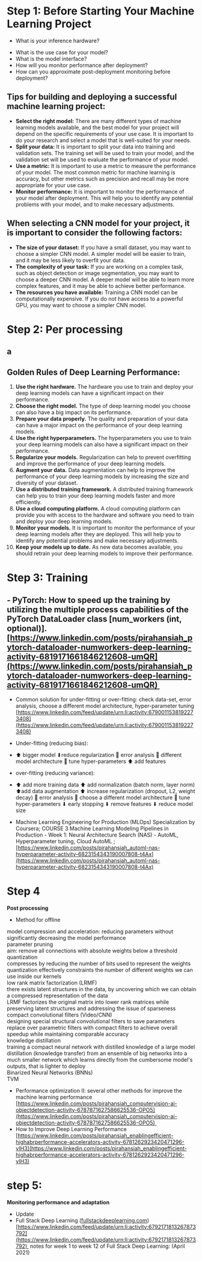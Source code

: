 # Step 1: Before Starting Your Machine Learning Project
* What is your inference hardware?
- What is the use case for your model?
- What is the model interface?
- How will you monitor performance after deployment?
- How can you approximate post-deployment monitoring before deployment?


## Tips for building and deploying a successful machine learning project:

- **Select the right model:** There are many different types of machine learning models available, and the best model for your project will depend on the specific requirements of your use case. It is important to do your research and select a model that is well-suited for your needs.
- **Split your data:** It is important to split your data into training and validation sets. The training set will be used to train your model, and the validation set will be used to evaluate the performance of your model.
- **Use a metric:** It is important to use a metric to measure the performance of your model. The most common metric for machine learning is accuracy, but other metrics such as precision and recall may be more appropriate for your use case.
- **Monitor performance:** It is important to monitor the performance of your model after deployment. This will help you to identify any potential problems with your model, and to make necessary adjustments.

## When selecting a CNN model for your project, it is important to consider the following factors:

- **The size of your dataset:** If you have a small dataset, you may want to choose a simpler CNN model. A simpler model will be easier to train, and it may be less likely to overfit your data.
- **The complexity of your task:** If you are working on a complex task, such as object detection or image segmentation, you may want to choose a deeper CNN model. A deeper model will be able to learn more complex features, and it may be able to achieve better performance.
- **The resources you have available:** Training a CNN model can be computationally expensive. If you do not have access to a powerful GPU, you may want to choose a simpler CNN model.


# Step 2: Per processing

## a

## Golden Rules of Deep Learning Performance:

1. **Use the right hardware.** The hardware you use to train and deploy your deep learning models can have a significant impact on their performance.
2. **Choose the right model.** The type of deep learning model you choose can also have a big impact on its performance.
3. **Prepare your data properly.** The quality and preparation of your data can have a major impact on the performance of your deep learning models.
4. **Use the right hyperparameters.** The hyperparameters you use to train your deep learning models can also have a significant impact on their performance.
5. **Regularize your models.** Regularization can help to prevent overfitting and improve the performance of your deep learning models.
6. **Augment your data.** Data augmentation can help to improve the performance of your deep learning models by increasing the size and diversity of your dataset.
7. **Use a distributed training framework.** A distributed training framework can help you to train your deep learning models faster and more efficiently.
8. **Use a cloud computing platform.** A cloud computing platform can provide you with access to the hardware and software you need to train and deploy your deep learning models.
9. **Monitor your models.** It is important to monitor the performance of your deep learning models after they are deployed. This will help you to identify any potential problems and make necessary adjustments.
10. **Keep your models up to date.** As new data becomes available, you should retrain your deep learning models to improve their performance.

# Step 3: Training

## - PyTorch: How to speed up the training by utilizing the multiple process capabilities of the PyTorch DataLoader class [num_workers (int, optional)]. [https://www.linkedin.com/posts/pirahansiah_pytorch-dataloader-numworkers-deep-learning-activity-6819171661846212608-umQR](https://www.linkedin.com/posts/pirahansiah_pytorch-dataloader-numworkers-deep-learning-activity-6819171661846212608-umQR) 
- Common solution for under-fitting or over-fitting: check data-set, error analysis, choose a different model architecture, hyper-parameter tuning [https://www.linkedin.com/feed/update/urn:li:activity:6790011538192273408](https://www.linkedin.com/feed/update/urn:li:activity:6790011538192273408)  
    

- Under-fitting (reducing bias): 

- ⬆ bigger model ⬇reduce regularization 🤔 error analysis 🤔 different model architecture 🤔 tune hyper-parameters ⬆️ add features  
    

- over-fitting (reducing variance):

- ⬆ add more training data ⬆ add normalization (batch norm, layer norm) ⬆add data augmentation ⬆ increase regularization (dropout, L2, weight decay) 🤔 error analysis 🤔 choose a different model architecture 🤔 tune hyper-parameters ⬇ early stopping ⬇ remove features ⬇ reduce model size

- Machine Learning Engineering for Production (MLOps) Specialization by Coursera; COURSE 3 Machine Learning Modeling Pipelines in Production - Week 1: Neural Architecture Search (NAS) - AutoML, Hyperparameter tuning, Cloud AutoML ; [https://www.linkedin.com/posts/pirahansiah_automl-nas-hyperparameter-activity-6823154343190007808-t4Ax](https://www.linkedin.com/posts/pirahansiah_automl-nas-hyperparameter-activity-6823154343190007808-t4Ax)


# Step 4

**Post processing**

- Method for offline 

model compression and acceleration: reducing parameters without significantly decreasing the model performance  
parameter pruning  
aim: remove all connections with absolute weights below a threshold  
quantization  
compresses by reducing the number of bits used to represent the weights  
quantization effectively constraints the number of different weights we can use inside our kernels  
low rank matrix factorization (LRMF)  
there exists latent structures in the data, by uncovering which we can obtain a compressed representation of the data  
LRMF factorizes the original matrix into lower rank matrices while preserving latent structures and addressing the issue of sparseness  
compact convolutional filters (Video/CNN)  
designing special structural convolutional filters to save parameters  
replace over parametric filters with compact filters to achieve overall speedup while maintaining comparable accuracy  
knowledge distillation  
training a compact neural network with distilled knowledge of a large model  
distillation (knowledge transfer) from an ensemble of big networks into a much smaller network which learns directly from the cumbersome model's outputs, that is lighter to deploy  
Binarized Neural Networks (BNNs)  
TVM

- Performance optimization II: several other methods for improve the machine learning performance [https://www.linkedin.com/posts/pirahansiah_computervision-ai-objectdetection-activity-6787871627586625536-OPO5](https://www.linkedin.com/posts/pirahansiah_computervision-ai-objectdetection-activity-6787871627586625536-OPO5) 
- How to Improve Deep Learning Performance [https://www.linkedin.com/posts/pirahansiah_enablingefficient-highabrperformance-accelerators-activity-6781262923420471296-vIH3](https://www.linkedin.com/posts/pirahansiah_enablingefficient-highabrperformance-accelerators-activity-6781262923420471296-vIH3)


# step 5:
**Monitoring performance and adaptation** 

- Update
- Full Stack Deep Learning ([fullstackdeeplearning.com](http://fullstackdeeplearning.com/)) [https://www.linkedin.com/feed/update/urn:li:activity:6792171813267873792](https://www.linkedin.com/feed/update/urn:li:activity:6792171813267873792)  notes for week 1 to week 12 of Full Stack Deep Learning: (April 2021)